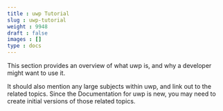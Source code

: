 ```yaml
---
title : uwp Tutorial
slug : uwp-tutorial
weight : 9948
draft : false
images : []
type : docs
---
```


This section provides an overview of what uwp is, and why a developer might want to use it.

It should also mention any large subjects within uwp, and link out to the related topics.  Since the Documentation for uwp is new, you may need to create initial versions of those related topics.

